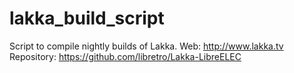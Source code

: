 # lakka_build_script
Script to compile nightly builds of Lakka.
Web: http://www.lakka.tv
Repository: https://github.com/libretro/Lakka-LibreELEC
